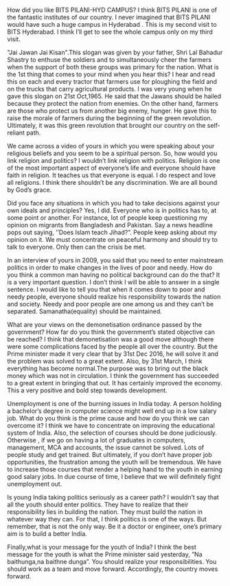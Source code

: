 <!-- TITLE: Sunil Shastri, Former Cabinet Minister on Indian Youth and Politics -->
<!-- SUBTITLE: A quick summary of 2017 Sunil Shastri Interview -->

How did you like BITS PILANI-HYD CAMPUS?
I think BITS PILANI is one of the fantastic institutes of our country. I never imagined that BITS PILANI would have such a huge campus in Hyderabad . This is my second visit to BITS Hyderabad. I think I’ll get to see the whole campus only on my third visit.

"Jai Jawan Jai Kisan".This slogan was given by your father, Shri Lal Bahadur Shastry to enthuse the soldiers and to simultaneously cheer the farmers when the support of both these groups was primary for the nation. What is the 1st thing that comes to your mind when you hear this?
I hear and read this on each and every tractor that farmers use for ploughing the field and on the trucks that carry agricultural products. I was very young when he gave this slogan on 21st Oct,1965. He said that the Jawans should be hailed because they protect the nation from enemies. On the other hand, farmers are those who protect us from another big enemy, hunger. He gave this to raise the morale of farmers during the beginning of the green revolution. Ultimately, it was this green revolution that brought our country on the self-reliant path.

We came across a video of yours in which you were speaking about your religious beliefs and you seem to be a spiritual person. So, how would you link religion and politics?
I wouldn’t link religion with politics. Religion is one of the most important aspect of everyone’s life and everyone should have faith in religion. It teaches us that everyone is equal. I do respect and love all religions. I think there shouldn’t be any discrimination. We are all bound by God’s grace.

Did you face any situations in which you had to take decisions against your own ideals and principles?
Yes, I did. Everyone who is in politics has to, at some point or another. For instance, lot of people keep questioning my opinion on migrants from Bangladesh and Pakistan. Say a news headline pops out saying, ’’Does Islam teach Jihad?”. People keep asking about my opinion on it. We must concentrate on peaceful harmony and should try to talk to everyone. Only then can the crisis be met.

In an interview of yours in 2009, you said that you need to enter mainstream politics in order to make changes in the lives of poor and needy. How do you think a common man having no political background can do the that?
It is a very important question. I don’t think I will be able to answer in a single sentence. I would like to tell you that when it comes down to poor and needy people, everyone should realize his responsibility towards the nation and society. Needy and poor people are one among us and they can’t be separated. Samanatha(equality) should be maintained.

What are your views on the demonetisation ordinance passed by the government? How far do you think the government’s stated objective can be reached?
I think that demonetisation was a good move although there were some complications faced by the people all over the country. But the Prime minister made it very clear that by 31st Dec 2016, he will solve it and the problem was solved to a great extent. Also, by 31st March, I think everything has become normal.The purpose was to bring out the black money which was not in circulation. I think the government has succeeded to a great extent in bringing that out. It has certainly improved the economy. This a very positive and bold step towards development.

Unemployment is one of the burning issues in India today. A person holding a bachelor’s degree in computer science might well end up in a low salary job. What do you think is the prime cause and how do you think we can overcome it?
I think we have to concentrate on improving the educational system of India. Also, the selection of courses should be done judiciously. Otherwise , if we go on having a lot of graduates in computers, management, MCA and accounts, the issue cannot be solved. Lots of people study and get trained. But ultimately, if you don’t have proper job opportunities, the frustration among the youth will be tremendous. We have to increase those courses that render a helping hand to the youth in earning good salary jobs. In due course of time, I believe that we will definitely fight unemployment out.

Is young India taking politics seriously as a career path?
I wouldn’t say that all the youth should enter politics. They have to realize that their responsibility lies in building the nation. They must build the nation in whatever way they can. For that, I think politics is one of the ways. But remember, that is not the only way. Be it a doctor or engineer, one’s primary aim is to build a better India.

Finally,what is your message for the youth of India?
I think the best message for the youth is what the Prime minister said yesterday, ”Na baithunga,na baithne dunga”. You should realize your responsibilities. You should work as a team and move forward. Accordingly, the country moves forward.
